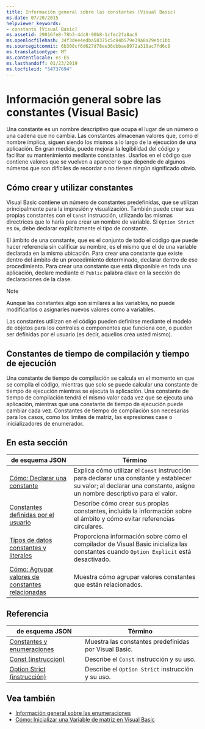 ```yaml
---
title: Información general sobre las constantes (Visual Basic)
ms.date: 07/20/2015
helpviewer_keywords:
- constants [Visual Basic]
ms.assetid: 29016fe8-78b3-4dc8-90b8-1cfec2fa8ac9
ms.openlocfilehash: 34f3dee4edba58375c5c84b579e39a8a29ebc1bb
ms.sourcegitcommit: 6b308cf6d627d78ee36dbbae8972a310ac7fd6c8
ms.translationtype: MT
ms.contentlocale: es-ES
ms.lasthandoff: 01/23/2019
ms.locfileid: "54737694"
---
```

# <a name="constants-overview-visual-basic"></a>Información general sobre las constantes (Visual Basic)
Una constante es un nombre descriptivo que ocupa el lugar de un número o una cadena que no cambia. Las constantes almacenan valores que, como el nombre implica, siguen siendo los mismos a lo largo de la ejecución de una aplicación. En gran medida, puede mejorar la legibilidad del código y facilitar su mantenimiento mediante constantes. Usarlos en el código que contiene valores que se vuelven a aparecer o que depende de algunos números que son difíciles de recordar o no tienen ningún significado obvio.  
  
## <a name="how-to-create-and-use-constants"></a>Cómo crear y utilizar constantes  
 Visual Basic contiene un número de constantes predefinidas, que se utilizan principalmente para la impresión y visualización. También puede crear sus propias constantes con el `Const` instrucción, utilizando las mismas directrices que lo haría para crear un nombre de variable. Si `Option Strict` es `On`, debe declarar explícitamente el tipo de constante.  
  
 El ámbito de una constante, que es el conjunto de todo el código que puede hacer referencia sin calificar su nombre, es el mismo que el de una variable declarada en la misma ubicación. Para crear una constante que existe dentro del ámbito de un procedimiento determinado, declarar dentro de ese procedimiento. Para crear una constante que está disponible en toda una aplicación, declare mediante el `Public` palabra clave en la sección de declaraciones de la clase.  
  
> [!NOTE]
>  Aunque las constantes algo son similares a las variables, no puede modificarlos o asignarles nuevos valores como a variables.  
  
 Las constantes utilizan en el código pueden definirse mediante el modelo de objetos para los controles o componentes que funciona con, o pueden ser definidas por el usuario (es decir, aquellos crea usted mismo).  
  
## <a name="compile-time-and-run-time-constants"></a>Constantes de tiempo de compilación y tiempo de ejecución  
 Una constante de tiempo de compilación se calcula en el momento en que se compila el código, mientras que solo se puede calcular una constante de tiempo de ejecución mientras se ejecuta la aplicación. Una constante de tiempo de compilación tendrá el mismo valor cada vez que se ejecuta una aplicación, mientras que una constante de tiempo de ejecución puede cambiar cada vez. Constantes de tiempo de compilación son necesarias para los casos, como los límites de matriz, las expresiones case o inicializadores de enumerador.  
  
## <a name="in-this-section"></a>En esta sección  
  
|de esquema JSON|Término|  
|---|---|  
|[Cómo: Declarar una constante](../../../../visual-basic/programming-guide/language-features/constants-enums/how-to-declare-a-constant.md)|Explica cómo utilizar el `Const` instrucción para declarar una constante y establecer su valor; al declarar una constante, asigne un nombre descriptivo para el valor.|  
|[Constantes definidas por el usuario](../../../../visual-basic/programming-guide/language-features/constants-enums/user-defined-constants.md)|Describe cómo crear sus propias constantes, incluida la información sobre el ámbito y cómo evitar referencias circulares.|  
|[Tipos de datos constantes y literales](../../../../visual-basic/programming-guide/language-features/constants-enums/constant-and-literal-data-types.md)|Proporciona información sobre cómo el compilador de Visual Basic inicializa las constantes cuando `Option Explicit` está desactivado.|  
|[Cómo: Agrupar valores de constantes relacionadas](../../../../visual-basic/programming-guide/language-features/constants-enums/how-to-group-related-constant-values-together.md)|Muestra cómo agrupar valores constantes que están relacionados.|  
  
## <a name="reference"></a>Referencia  
  
|de esquema JSON|Término|  
|---|---|  
|[Constantes y enumeraciones](../../../../visual-basic/language-reference/constants-and-enumerations.md)|Muestra las constantes predefinidas por Visual Basic.|  
|[Const (instrucción)](../../../../visual-basic/language-reference/statements/const-statement.md)|Describe el `Const` instrucción y su uso.|  
|[Option Strict (instrucción)](../../../../visual-basic/language-reference/statements/option-strict-statement.md)|Describe el `Option Strict` instrucción y su uso.|  
  
## <a name="see-also"></a>Vea también
- [Información general sobre las enumeraciones](../../../../visual-basic/programming-guide/language-features/constants-enums/enumerations-overview.md)
- [Cómo: Inicializar una Variable de matriz en Visual Basic](../../../../visual-basic/programming-guide/language-features/arrays/how-to-initialize-an-array-variable.md)
